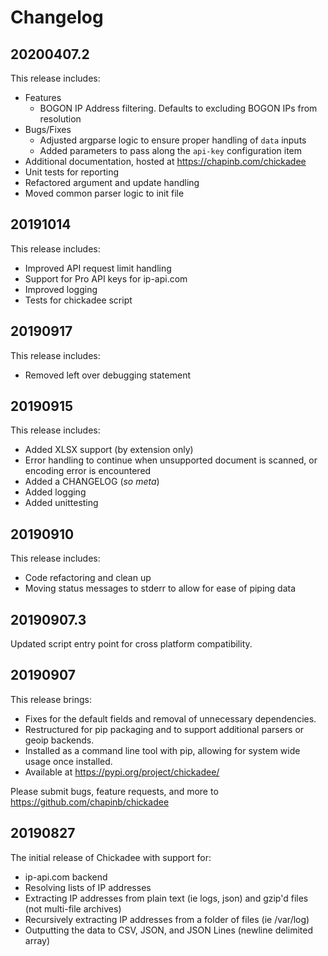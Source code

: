 # Changelog

## 20200407.2

This release includes:

* Features
  * BOGON IP Address filtering. Defaults to excluding BOGON IPs from resolution
* Bugs/Fixes
  * Adjusted argparse logic to ensure proper handling of `data` inputs
  * Added parameters to pass along the `api-key` configuration item
* Additional documentation, hosted at https://chapinb.com/chickadee
* Unit tests for reporting
* Refactored argument and update handling
* Moved common parser logic to init file


## 20191014

This release includes:

* Improved API request limit handling
* Support for Pro API keys for ip-api.com
* Improved logging
* Tests for chickadee script

## 20190917

This release includes:

* Removed left over debugging statement

## 20190915

This release includes:

* Added XLSX support (by extension only)
* Error handling to continue when unsupported document is scanned, or encoding
  error is encountered
* Added a CHANGELOG (*so meta*)
* Added logging
* Added unittesting

## 20190910

This release includes:

* Code refactoring and clean up
* Moving status messages to stderr to allow for ease of piping data

## 20190907.3

Updated script entry point for cross platform compatibility.

## 20190907

This release brings:

* Fixes for the default fields and removal of unnecessary dependencies.
* Restructured for pip packaging and to support additional parsers or geoip backends.
* Installed as a command line tool with pip, allowing for system wide usage once installed.
* Available at https://pypi.org/project/chickadee/

Please submit bugs, feature requests, and more to https://github.com/chapinb/chickadee

## 20190827

The initial release of Chickadee with support for:

* ip-api.com backend
* Resolving lists of IP addresses
* Extracting IP addresses from plain text (ie logs, json) and gzip'd files (not multi-file archives)
* Recursively extracting IP addresses from a folder of files (ie /var/log)
* Outputting the data to CSV, JSON, and JSON Lines (newline delimited array)
